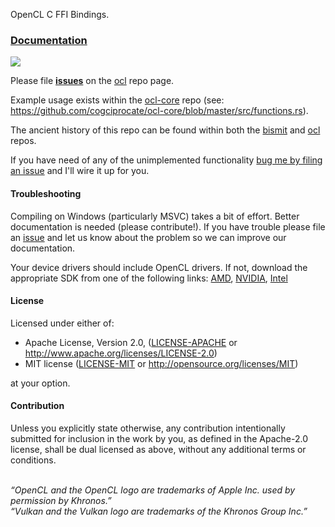 OpenCL C FFI Bindings.

### [Documentation](http://doc.cogciprocate.com/cl_sys/cl_sys/)

[![](http://meritbadge.herokuapp.com/cl_sys)](https://crates.io/crates/cl_sys)

Please file **[issues](https://github.com/cogciprocate/ocl/issues)** on the
[ocl](https://github.com/cogciprocate/ocl) repo page.

Example usage exists within the
[ocl-core](https://github.com/cogciprocate/ocl-core) repo (see:
https://github.com/cogciprocate/ocl-core/blob/master/src/functions.rs).

The ancient history of this repo can be found within both the
[bismit](https://github.com/cogciprocate/bismit) and
[ocl](https://github.com/cogciprocate/ocl) repos.

If you have need of any of the unimplemented functionality [bug me by filing
an issue](https://github.com/cogciprocate/ocl/issues) and I'll wire it up for
you.


#### Troubleshooting

Compiling on Windows (particularly MSVC) takes a bit of effort. Better
documentation is needed (please contribute!). If you have trouble please file
an [issue](https://github.com/cogciprocate/ocl/issues) and let us know about
the problem so we can improve our documentation.

Your device drivers should include OpenCL drivers. If not, download the
appropriate SDK from one of the following links:
[AMD](http://developer.amd.com/tools-and-sdks/opencl-zone/amd-accelerated-parallel-processing-app-sdk/),
[NVIDIA](https://developer.nvidia.com/opencl),
[Intel](https://software.intel.com/en-us/intel-opencl)


#### License

Licensed under either of:

 * Apache License, Version 2.0, ([LICENSE-APACHE](LICENSE-APACHE) or
   http://www.apache.org/licenses/LICENSE-2.0)
 * MIT license ([LICENSE-MIT](LICENSE-MIT) or
   http://opensource.org/licenses/MIT)

at your option.


#### Contribution

Unless you explicitly state otherwise, any contribution intentionally
submitted for inclusion in the work by you, as defined in the Apache-2.0
license, shall be dual licensed as above, without any additional terms or
conditions.


<br/>*“OpenCL and the OpenCL logo are trademarks of Apple Inc. used by
permission by Khronos.”* <br/>*“Vulkan and the Vulkan logo are trademarks of
the Khronos Group Inc.”*